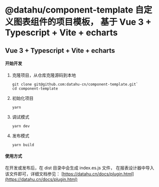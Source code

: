 # @datahu/component-template 自定义图表组件的项目模板， 基于 Vue 3 + Typescript + Vite + echarts

## Vue 3 + Typescript + Vite + echarts

#### 开始开发

1. 克隆项目，从仓库克隆源码到本地

   ```
   git clone git@github.com:datahu-cn/component-template.git`
   cd component-template
   ```

2. 初始化项目

   ```
   yarn
   ```

3. 调试模式

   ```
   yarn dev
   ```

4. 发布模式

   ```
   yarn build
   ```

#### 使用方式

在开发或发布后，在 dist 目录中会生成 index.es.js 文件， 在报表设计器中导入该文件即可，详细文档参见： [https://datahu.cn/docs/plugin.html](https://datahu.cn/docs/plugin.html)

